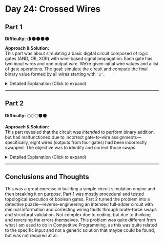 # Day 24: Crossed Wires

## Part 1  
**Difficulty:** 🌗🌑🌑🌑🌑  

**Approach & Solution:**  
This part was about simulating a basic digital circuit composed of logic gates (AND, OR, XOR) with wire-based signal propagation. Each gate has two input wires and one output wire. We’re given initial wire values and a list of gate operations. The goal: simulate the circuit and compute the final binary value formed by all wires starting with `'z'`.

<details>  
<summary>Detailed Explanation (Click to expand)</summary>  

The input was split into two sections: initial wire values and gate definitions. These were parsed and stored respectively in a map for known wire values (`operands`) and a queue/list system for operations:

1. Each gate was stored as a `registerOperation` struct, capturing its type (`opcode`), input wires, and output wire.  
2. A queue handled operations whose inputs were immediately available (`doableOperations`), and a list tracked operations still waiting for at least one input (`missingOperations`).
3. Operations were processed in topological order. When an operation was executed, its output value was stored and any previously blocked operations depending on that output were re-evaluated and potentially unblocked.
4. Finally, all values of wires prefixed with `'z'` were collected and ordered by their numeric suffix (`z00`, `z01`, ...). These bits were then combined into a single binary number, converted to decimal, and printed.

This approach made the simulation clean and reactive to dependency resolution as each gate’s inputs became available.

</details>  

---

## Part 2  
**Difficulty:** 🌕🌕🌕🌑🌑  

**Approach & Solution:**  
This part revealed that the circuit was *intended* to perform binary addition, but had malfunctioned due to incorrect gate-to-wire assignments—specifically, eight wires (outputs from four gates) had been incorrectly swapped. The objective was to identify and correct those swaps.

<details>  
<summary>Detailed Explanation (Click to expand)</summary>  

The strategy here centered on verifying the structure of a correct binary adder circuit and identifying gates whose output assignments violated that expected pattern.

1. All gate definitions were parsed into a `registerOperation` list, and grouped by operands into an `unordered_map` for quick lookup. Each wire was mapped to the gates using it as input.
2. A function (`isValidChain`) validated whether the current wiring setup simulated a correct ripple-carry binary adder. This included validating:
   - Each bit position XORs the input bits and possibly a carry to produce a `z` wire.
   - AND and OR operations generate intermediate carry values passed along.
3. A brute-force strategy was used to identify misassigned outputs:
   - First, a set of suspicious gates was created—either due to mismatched output names or unusual operand patterns. For this I had to check the wires and I detected some of them which made sense. I used a custom script to check some proofs and took some physical notes. 
   - Candidate gates were grouped into pairs. Each pair was tested by swapping their output wires and re-checking the circuit with `isValidChain`.
   - The search terminated when a swap configuration resulted in a valid full-adder chain ending in the correct final wire (`z45`).
4. Once identified, the names of all eight output wires involved in swaps were sorted alphabetically and joined by commas for the final answer.

This solution was not mainly about the code itself, but about checking the input and understanding which wires can be wrong (once we know the expected way a binary adder works). 
The solution is by no means clean and multi purpose, though it works and returns the right result.

</details>  

---

## Conclusions and Thoughts  
This was a great exercise in building a simple circuit simulation engine and then breaking it on purpose. Part 1 was mostly procedural and tested topological execution of boolean gates. Part 2 turned the problem into a detective puzzle—reverse-engineering an intended full-adder circuit with minimal information and correcting wiring faults through brute-force swaps and structural validation. Not complex due to coding, but due to thinking and reversing the errors themselves. This problem was quite different from what I am used to do in Competitive Programming, as this was quite related to the specific input and not a generic solution that maybe could be found, but was not required at all.